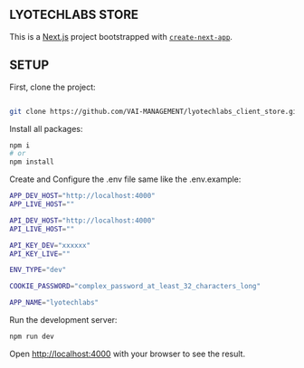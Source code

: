## LYOTECHLABS STORE

This is a [Next.js](https://nextjs.org/) project bootstrapped with [`create-next-app`](https://github.com/vercel/next.js/tree/canary/packages/create-next-app).

## SETUP

First, clone the project:

```bash

git clone https://github.com/VAI-MANAGEMENT/lyotechlabs_client_store.git
```

Install all packages:

```bash
npm i
# or
npm install
```

Create and Configure the .env file same like the .env.example:

```bash
APP_DEV_HOST="http://localhost:4000"
APP_LIVE_HOST=""

API_DEV_HOST="http://localhost:4000"
API_LIVE_HOST=""

API_KEY_DEV="xxxxxx"
API_KEY_LIVE=""

ENV_TYPE="dev"

COOKIE_PASSWORD="complex_password_at_least_32_characters_long"

APP_NAME="lyotechlabs"
```

Run the development server:

```bash
npm run dev
```

Open [http://localhost:4000](http://localhost:4000) with your browser to see the result.
